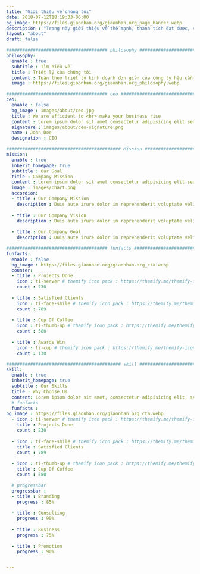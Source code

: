 ```yaml
---
title: "Giới thiệu về chúng tôi"
date: 2018-07-12T18:19:33+06:00
bg_image: https://files.giaonhan.org/giaonhan.org_page_banner.webp
description : "Trang này giới thiệu về thế mạnh, thành tích đạt được, sứ mệnh, tầm nhìn, mục tiêu của giaonhan.org"
layout: "about"
draft: false

###################################### philosophy ####################################
philosophy:
  enable : true
  subtitle : Tìm hiểu về
  title : Triết lý của chúng tôi
  content : Tuân theo triết lý kinh doanh đơn giản của công ty hậu cần là lấy khách hàng làm trung tâm, giaonhan.org cố gắng giảm chi phí của khách hàng để nâng cao khả năng cạnh tranh của chúng tôi trong ngành. Chúng tôi đã thiết kế và phát triển bộ quy trình giao nhận và vận chuyển hàng hóa toàn diện cho khách hàng, hướng tới kết nối với mạng lưới logistics quốc tế nhằm nâng cao hiệu quả kinh tế của công ty khách hàng.
  image : https://files.giaonhan.org/giaonhan.org_philosophy.webp

###################################### ceo ########################################
ceo:
  enable : false
  bg_image : images/about/ceo.jpg
  title : We are efficient to <br> make your business rise
  content : Lorem ipsum dolor sit amet consectetur adipisicing elit sed eiusmod tempor didunt laboris nisi ut aliquip ex commodo consequat. duis aute irure dolor in reprehenderit voluptate velit esse cillum dolore fugiat nulla pariatur.Excepteur sint ocaecat cupidatat non proident sunt culpa qui officia deserunt mollit anim id est laborum.
  signature : images/about/ceo-signature.png
  name : John Doe
  designation : CEO

########################################### Mission ###################################
mission:
  enable : true
  inherit_homepage: true
  subtitle : Our Goal
  title : Company Mission
  content : Lorem ipsum dolor sit amet consectetur adipisicing elit sed eiusmod tempor didunt laboris nisi ut aliquip ex ea commodo consequat.
  image : images/chart.png
  accordion:
  - title : Our Company Mission
    description : Duis aute irure dolor in reprehenderit voluptate velit esse cillum dolore fugiat nulla pariatur.Excepteur sint ocaecat cupidatat non proident sunt culpa qui officia deserunt mollit anim id est laborum.
    
  - title : Our Company Vision
    description : Duis aute irure dolor in reprehenderit voluptate velit esse cillum dolore fugiat nulla pariatur.Excepteur sint ocaecat cupidatat non proident sunt culpa qui officia deserunt mollit anim id est laborum.
    
  - title : Our Company Goal
    description : Duis aute irure dolor in reprehenderit voluptate velit esse cillum dolore fugiat nulla pariatur.Excepteur sint ocaecat cupidatat non proident sunt culpa qui officia deserunt mollit anim id est laborum.

###################################### funfacts ####################################
funfacts:
  enable : false
  bg_image : https://files.giaonhan.org/giaonhan.org_cta.webp
  counter:
  - title : Projects Done
    icon : ti-server # themify icon pack : https://themify.me/themify-icons
    count : 230
    
  - title : Satisfied Clients
    icon : ti-face-smile # themify icon pack : https://themify.me/themify-icons
    count : 789
    
  - title : Cup Of Coffee
    icon : ti-thumb-up # themify icon pack : https://themify.me/themify-icons
    count : 580
    
  - title : Awards Win
    icon : ti-cup # themify icon pack : https://themify.me/themify-icons
    count : 130

########################################### skill ###################################
skill:
  enable : true
  inherit_homepage: true
  subtitle : Our Skills
  title : Why Choose Us
  content: Lorem ipsum dolor sit amet, consectetur adipisicing elit, sed eiusmod tempor incididunt laboris nisi ut aliquip ex ea commodo consequat. <br><br> Duis aute irure dolor in reprehenderit voluptate velit esse cillum dolore fugiat nulla pariatur. Excepteur sint ocaecat cupidatat non proident sunt culpa qui officia deserunt mollit anim id est laborum. sed perspiciatis unde omnisiste natus error sit voluptatem accusantium.doloremque ladantium totam rem aperieaque ipsa quae ab illo inventore.veritatis. et quasi architecto beatae vitae dicta sunt explicabo.
  # funfacts
  funfacts :
bg_image : https://files.giaonhan.org/giaonhan.org_cta.webp
  - icon : ti-server # themify icon pack : https://themify.me/themify-icons
    title : Projects Done
    count : 230
    
  - icon : ti-face-smile # themify icon pack : https://themify.me/themify-icons
    title : Satisfied Clients
    count : 789
    
  - icon : ti-thumb-up # themify icon pack : https://themify.me/themify-icons
    title : Cup Of Coffee
    count : 580

  # progressbar
  progressbar : 
  - title : Branding
    progress : 85%
    
  - title : Consulting
    progress : 90%
    
  - title : Business
    progress : 75%
    
  - title : Promotion
    progress : 90%


---
```

